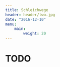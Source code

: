 ```yaml
---
title: Schleichwege
header: header/two.jpg
date: "2016-12-10"
menu: 
    main:
        weight: 20
---
```


# TODO